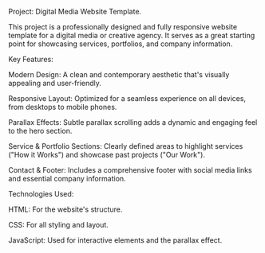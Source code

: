 Project: Digital Media Website Template.

This project is a professionally designed and fully responsive website template for a digital media or creative agency. It serves as a great starting point for showcasing services, portfolios, and company information.


Key Features:

Modern Design: A clean and contemporary aesthetic that's visually appealing and user-friendly.

Responsive Layout: Optimized for a seamless experience on all devices, from desktops to mobile phones.

Parallax Effects: Subtle parallax scrolling adds a dynamic and engaging feel to the hero section.

Service & Portfolio Sections: Clearly defined areas to highlight services ("How it Works") and showcase past projects ("Our Work").

Contact & Footer: Includes a comprehensive footer with social media links and essential company information.


Technologies Used:

HTML: For the website's structure.

CSS: For all styling and layout.

JavaScript: Used for interactive elements and the parallax effect.
